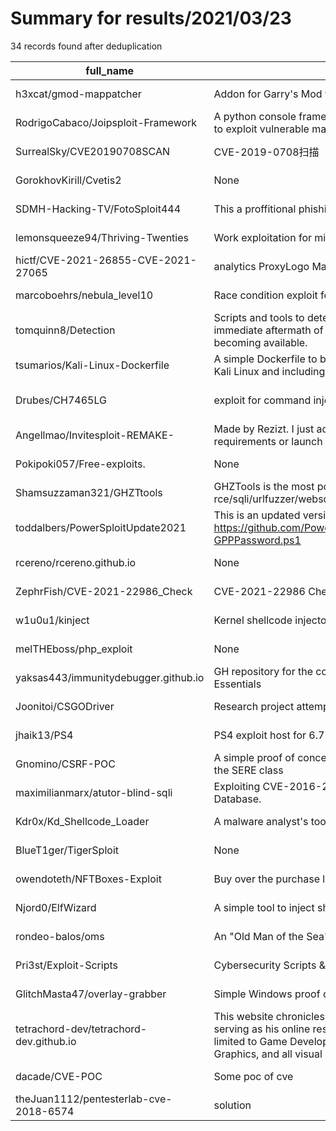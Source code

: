 
# Summary for results/2021/03/23
    
34 records found after deduplication

| full_name | description | html_url | matched_list | matched_count | pushed_at | size | stargazers_count | language | forks_count |
|-----------------------------------------|------------------------------------------------------------------------------------------------------------------------------------------------------------------------------------------------------------------------------------------------------------------|------------------------------------------------------------|----------------------------------|-----------------|---------------------------|--------|--------------------|------------|---------------|
| h3xcat/gmod-mappatcher | Addon for Garry's Mod for patching various map exploits. | https://github.com/h3xcat/gmod-mappatcher | ['exploit'] | 1 | 2021-03-23 07:15:57+00:00 | 334 | 22 | Lua | 6 |
| RodrigoCabaco/Joipsploit-Framework | A python console framework used for the creation of payloads, listeners and to exploit vulnerable machines. All in one! | https://github.com/RodrigoCabaco/Joipsploit-Framework | ['exploit'] | 1 | 2021-03-23 17:24:30+00:00 | 11592 | 1 | TeX | 0 |
| SurrealSky/CVE20190708SCAN | CVE-2019-0708扫描 | https://github.com/SurrealSky/CVE20190708SCAN | ['cve-2'] | 1 | 2021-03-23 03:28:37+00:00 | 1944 | 0 | C | 0 |
| GorokhovKirill/Cvetis2 | None | https://github.com/GorokhovKirill/Cvetis2 | ['cve-2'] | 1 | 2021-03-23 03:56:19+00:00 | 730 | 0 | Java | 0 |
| SDMH-Hacking-TV/FotoSploit444 | This a proffitional phishing attack. | https://github.com/SDMH-Hacking-TV/FotoSploit444 | ['sploit'] | 1 | 2021-03-23 05:37:53+00:00 | 750 | 0 | Python | 0 |
| lemonsqueeze94/Thriving-Twenties | Work exploitation for minimum wages | https://github.com/lemonsqueeze94/Thriving-Twenties | ['exploit'] | 1 | 2021-03-23 06:31:35+00:00 | 0 | 0 | | 0 |
| hictf/CVE-2021-26855-CVE-2021-27065 | analytics ProxyLogo Mail exchange RCE | https://github.com/hictf/CVE-2021-26855-CVE-2021-27065 | ['cve-2', 'rce'] | 2 | 2021-03-23 19:02:30+00:00 | 1 | 0 | JavaScript | 0 |
| marcoboehrs/nebula_level10 | Race condition exploit for Exploit Education Nebula Level 10 | https://github.com/marcoboehrs/nebula_level10 | ['exploit'] | 1 | 2021-03-23 11:30:07+00:00 | 2 | 0 | Python | 0 |
| tomquinn8/Detection | Scripts and tools to detect various vulnerabilites. Usually pulled together in the immediate aftermath of a zero day becoming public or POC/exploit code becoming available. | https://github.com/tomquinn8/Detection | ['exploit'] | 1 | 2021-03-23 13:19:16+00:00 | 17 | 0 | Python | 0 |
| tsumarios/Kali-Linux-Dockerfile | A simple Dockerfile to build an image starting from the latest official one of Kali Linux and including some useful tools. | https://github.com/tsumarios/Kali-Linux-Dockerfile | ['exploit'] | 1 | 2021-03-23 18:05:05+00:00 | 19 | 10 | Shell | 6 |
| Drubes/CH7465LG | exploit for command injection on CH7465LG | https://github.com/Drubes/CH7465LG | ['command injection', 'exploit'] | 2 | 2021-03-23 13:46:11+00:00 | 2 | 0 | Python | 0 |
| Angellmao/Invitesploit-REMAKE- | Made by Rezizt. I just add some batch files for lazy people to install requirements or launch exploit | https://github.com/Angellmao/Invitesploit-REMAKE- | ['exploit'] | 1 | 2021-03-23 18:08:20+00:00 | 4 | 1 | Python | 0 |
| Pokipoki057/Free-exploits. | None | https://github.com/Pokipoki057/Free-exploits. | ['exploit'] | 1 | 2021-03-23 18:46:11+00:00 | 1 | 0 | | 1 |
| Shamsuzzaman321/GHZTtools | GHZTools is the most powerfull bruteforcer with rce/sqli/urlfuzzer/webscanner with .exe | https://github.com/Shamsuzzaman321/GHZTtools | ['rce'] | 1 | 2021-03-23 19:13:56+00:00 | 6829 | 0 | PHP | 1 |
| toddalbers/PowerSploitUpdate2021 | This is an updated version of https://github.com/PowerShellMafia/PowerSploit/blob/master/Exfiltration/Get-GPPPassword.ps1 | https://github.com/toddalbers/PowerSploitUpdate2021 | ['sploit'] | 1 | 2021-03-23 20:57:24+00:00 | 10 | 0 | PowerShell | 0 |
| rcereno/rcereno.github.io | None | https://github.com/rcereno/rcereno.github.io | ['rce'] | 1 | 2021-03-23 20:40:55+00:00 | 0 | 0 | | 0 |
| ZephrFish/CVE-2021-22986_Check | CVE-2021-22986 Checker Script in Python3 | https://github.com/ZephrFish/CVE-2021-22986_Check | ['cve-2'] | 1 | 2021-03-23 02:07:30+00:00 | 3 | 2 | Python | 1 |
| w1u0u1/kinject | Kernel shellcode injector | https://github.com/w1u0u1/kinject | ['shellcode'] | 1 | 2021-03-23 02:39:44+00:00 | 769 | 81 | C | 13 |
| melTHEboss/php_exploit | None | https://github.com/melTHEboss/php_exploit | ['exploit'] | 1 | 2021-03-23 20:36:58+00:00 | 2 | 0 | PHP | 0 |
| yaksas443/immunitydebugger.github.io | GH repository for the course Immunity Debugger for Exploit Devs - YCSC Lab Essentials | https://github.com/yaksas443/immunitydebugger.github.io | ['exploit'] | 1 | 2021-03-23 03:32:42+00:00 | 56 | 0 | HTML | 0 |
| Joonitoi/CSGODriver | Research project attempting to exploit VAC by "hiding" in kernel space | https://github.com/Joonitoi/CSGODriver | ['exploit'] | 1 | 2021-03-23 19:06:13+00:00 | 7 | 0 | C | 0 |
| jhaik13/PS4 | PS4 exploit host for 6.72. 7.02, 7.5x with 100% success rate. | https://github.com/jhaik13/PS4 | ['exploit'] | 1 | 2021-03-23 11:16:33+00:00 | 4743 | 0 | JavaScript | 0 |
| Gnomino/CSRF-POC | A simple proof of concept for the CSRF vulnerability, written in PHP as part of the SERE class | https://github.com/Gnomino/CSRF-POC | ['vulnerability poc'] | 1 | 2021-03-23 04:45:32+00:00 | 386 | 0 | PHP | 0 |
| maximilianmarx/atutor-blind-sqli | Exploiting CVE-2016-2555 enumerating and dumping the underlying Database. | https://github.com/maximilianmarx/atutor-blind-sqli | ['exploit'] | 1 | 2021-03-23 08:03:18+00:00 | 21 | 0 | Python | 0 |
| Kdr0x/Kd_Shellcode_Loader | A malware analyst's tool for helping to analyze shellcode! | https://github.com/Kdr0x/Kd_Shellcode_Loader | ['shellcode'] | 1 | 2021-03-23 11:26:32+00:00 | 81 | 6 | C | 3 |
| BlueT1ger/TigerSploit | None | https://github.com/BlueT1ger/TigerSploit | ['sploit'] | 1 | 2021-03-23 17:40:13+00:00 | 24560 | 0 | | 0 |
| owendoteth/NFTBoxes-Exploit | Buy over the purchase limit/tx of NFTBoxes. Multi user support | https://github.com/owendoteth/NFTBoxes-Exploit | ['exploit'] | 1 | 2021-03-23 03:33:48+00:00 | 7 | 0 | Solidity | 0 |
| Njord0/ElfWizard | A simple tool to inject shellcode into an ELF binary. | https://github.com/Njord0/ElfWizard | ['shellcode'] | 1 | 2021-03-23 10:07:31+00:00 | 255 | 0 | C | 0 |
| rondeo-balos/oms | An "Old Man of the Sea" based exploit on PHP | https://github.com/rondeo-balos/oms | ['exploit'] | 1 | 2021-03-23 00:12:59+00:00 | 17 | 1 | PHP | 0 |
| Pri3st/Exploit-Scripts | Cybersecurity Scripts & Exploits | https://github.com/Pri3st/Exploit-Scripts | ['exploit'] | 1 | 2021-03-23 08:41:07+00:00 | 18 | 0 | Python | 0 |
| GlitchMasta47/overlay-grabber | Simple Windows proof of concept for the Discord Overlay exploit | https://github.com/GlitchMasta47/overlay-grabber | ['exploit'] | 1 | 2021-03-23 03:22:00+00:00 | 36 | 9 | C# | 3 |
| tetrachord-dev/tetrachord-dev.github.io | This website chronicles the exploits of a fledgling indie developer as well as serving as his online resume and portfolio. Topics covered include, but are not limited to Game Development, Programming, 3D Modeling, Computer Graphics, and all visual or audib | https://github.com/tetrachord-dev/tetrachord-dev.github.io | ['exploit'] | 1 | 2021-03-23 19:42:53+00:00 | 19102 | 0 | HTML | 0 |
| dacade/CVE-POC | Some poc of cve | https://github.com/dacade/CVE-POC | ['cve poc'] | 1 | 2021-03-23 02:51:56+00:00 | 40 | 3 | Python | 2 |
| theJuan1112/pentesterlab-cve-2018-6574 | solution | https://github.com/theJuan1112/pentesterlab-cve-2018-6574 | ['cve-2'] | 1 | 2021-03-23 21:18:44+00:00 | 2 | 0 | Go | 0 |
